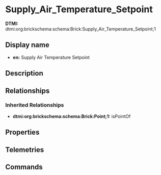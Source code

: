 # Supply_Air_Temperature_Setpoint
**DTMI:** dtmi:org:brickschema:schema:Brick:Supply_Air_Temperature_Setpoint;1
## Display name
- **en:** Supply Air Temperature Setpoint
## Description
## Relationships
### Inherited Relationships
* **dtmi:org:brickschema:schema:Brick:Point;1:** isPointOf
## Properties
## Telemetries
## Commands
